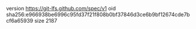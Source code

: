 version https://git-lfs.github.com/spec/v1
oid sha256:e966938be6996c95fd37f21f808b0bf37846d3ce6b9bf12674cde7bcf6a65939
size 2187
